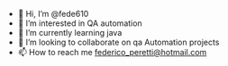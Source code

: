 - 👋 Hi, I’m @fede610
- 👀 I’m interested in QA automation
- 🌱 I’m currently learning java
- 💞️ I’m looking to collaborate on qa Automation projects
- 📫 How to reach me federico_peretti@hotmail.com

<!---
fede610/fede610 is a ✨ special ✨ repository because its `README.md` (this file) appears on your GitHub profile.
You can click the Preview link to take a look at your changes.
--->

